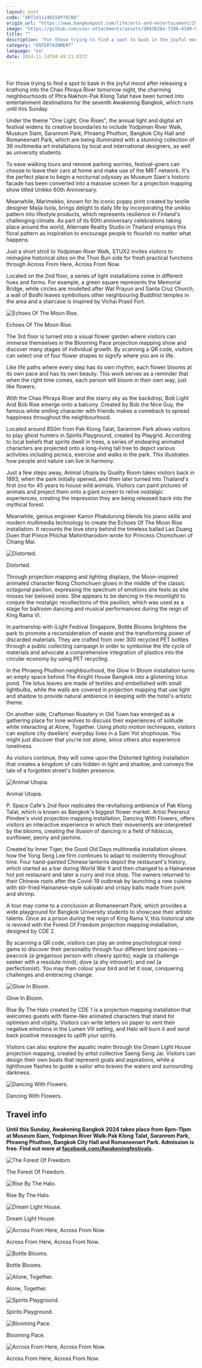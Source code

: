 ```yaml
---
layout: post
code: "ART2411140154P78CN8"
origin_url: "https://www.bangkokpost.com/life/arts-and-entertainment/2901997/bright-lights-big-city"
image: "https://github.com/user-attachments/assets/d043620a-7106-4340-b651-d3a4b75df8b2"
title: ""
description: "For those trying to find a spot to bask in the joyful mood after releasing a krathong into the Chao Phraya River tomorrow night, the charming neighbourhoods of Phra Nakhon-Pak Klong Talat have been turned into entertainment destinations for the seventh Awakening Bangkok, which runs until this Sunday."
category: "ENTERTAINMENT"
language: "en"
date: 2024-11-14T04:49:11.037Z
---
```


# 

For those trying to find a spot to bask in the joyful mood after releasing a krathong into the Chao Phraya River tomorrow night, the charming neighbourhoods of Phra Nakhon-Pak Klong Talat have been turned into entertainment destinations for the seventh Awakening Bangkok, which runs until this Sunday.

Under the theme "One Light, One Rises", the annual light and digital art festival widens its creative boundaries to include Yodpiman River Walk, Museum Siam, Saranrom Park, Phraeng Phuthon, Bangkok City Hall and Romaneenart Park, which are being illuminated with a stunning collection of 36 multimedia art installations by local and international designers, as well as university students.

To ease walking tours and remove parking worries, festival-goers can choose to leave their cars at home and make use of the MRT network. It's the perfect place to begin a nocturnal odyssey as Museum Siam's historic facade has been converted into a massive screen for a projection mapping show titled Unikko 60th Anniversary.

Meanwhile, Marimekko, known for its iconic poppy print created by textile designer Maija Isola, brings delight to daily life by incorporating the unikko pattern into lifestyle products, which represents resilience in Finland's challenging climate. As part of its 60th anniversary celebrations taking place around the world, Alternate Reality Studio in Thailand employs this floral pattern as inspiration to encourage people to flourish no matter what happens.

Just a short stroll to Yodpiman River Walk, STUX2 invites visitors to reimagine historical sites on the Thon Buri side for fresh practical functions through Across From Here, Across From Now.

Located on the 2nd floor, a series of light installations come in different hues and forms. For example, a green square represents the Memorial Bridge, white circles are modelled after Wat Prayun and Santa Cruz Church, a wall of Bodhi leaves symbolises other neighbouring Buddhist temples in the area and a staircase is inspired by Vichai Prasit Fort.

![Echoes Of The Moon Rise.](https://github.com/user-attachments/assets/1cbc1b0f-c77d-4c95-b51e-be0973611c26)

Echoes Of The Moon Rise.

The 3rd floor is turned into a visual flower garden where visitors can immerse themselves in the Blooming Pace projection mapping show and discover many stages of individual growth. By scanning a QR code, visitors can select one of four flower shapes to signify where you are in life.

Like life paths where every step has its own rhythm, each flower blooms at its own pace and has its own beauty. This work serves as a reminder that when the right time comes, each person will bloom in their own way, just like flowers.

With the Chao Phraya River and the starry sky as the backdrop, Bob Light And Bob Rise emerge onto a balcony. Created by Bob the Nice Guy, the famous white smiling character with friends makes a comeback to spread happiness throughout the neighbourhood.

Located around 850m from Pak Klong Talat, Saranrom Park allows visitors to play ghost hunters in Spirits Playground, created by Playgrid. According to local beliefs that spirits dwell in trees, a series of endearing animated characters are projected onto a long-living tall tree to depict various activities including picnics, exercise and walks in the park. This illustrates how people and nature can live in harmony.

Just a few steps away, Animal Utopia by Quality Room takes visitors back in 1893, when the park initially opened, and then later turned into Thailand's first zoo for 45 years to house wild animals. Visitors can paint pictures of animals and project them onto a giant screen to relive nostalgic experiences, creating the impression they are being released back into the mythical forest.

Meanwhile, genius engineer Kamin Phakdurong blends his piano skills and modern multimedia technology to create the Echoes Of The Moon Rise installation. It recounts the love story behind the timeless ballad Lao Duang Duen that Prince Phichai Mahintharodom wrote for Princess Chomchuen of Chiang Mai.

![Distorted.](https://github.com/user-attachments/assets/03b79f85-e0e1-44f2-9919-83f9205e260d)

Distorted.

Through projection mapping and lighting displays, the Moon-inspired animated character Nong Chomchuen glows in the middle of the classic octagonal pavilion, expressing the spectrum of emotions she feels as she misses her beloved ones. She appears to be dancing in the moonlight to conjure the nostalgic recollections of this pavilion, which was used as a stage for ballroom dancing and musical performances during the reign of King Rama VI.

In partnership with iLight Festival Singapore, Bottle Blooms brightens the park to promote a reconsideration of waste and the transforming power of discarded materials. They are crafted from over 300 recycled PET bottles through a public collecting campaign in order to symbolise the life cycle of materials and advocate a comprehensive integration of plastics into the circular economy by using PET recycling.

In the Phraeng Phuthon neighbourhood, the Glow In Bloom installation turns an empty space behind The Knight House Bangkok into a glistening lotus pond. The lotus leaves are made of textiles and embellished with small lightbulbs, while the walls are covered in projection mapping that use light and shadow to provide natural ambience in keeping with the hotel's artistic theme.

On another side, Craftsman Roastery in Old Town has emerged as a gathering place for lone wolves to discuss their experiences of solitude while interacting at Alone, Together. Using photo motion techniques, visitors can explore city dwellers' everyday lives in a Sam Yot shophouse. You might just discover that you're not alone, since others also experience loneliness.

As visitors continue, they will come upon the Distorted lighting installation that creates a kingdom of cats hidden in light and shadow, and conveys the tale of a forgotten street's hidden presence.

![Animal Utopia.](https://github.com/user-attachments/assets/ce7e8b6c-7f48-44d0-a7a6-32d1d677c491)

Animal Utopia.

P. Space Cafe's 2nd floor replicates the revitalising ambience of Pak Klong Talat, which is known as Bangkok's biggest flower market. Artist Peeranut Pimdee's vivid projection mapping installation, Dancing With Flowers, offers visitors an interactive experience in which their movements are interpreted by the blooms, creating the illusion of dancing in a field of hibiscus, sunflower, peony and jasmine.

Created by Inner Tiger, the Good Old Days multimedia installation shows how the Yong Seng Lee firm continues to adapt to modernity throughout time. Four hand-painted Chinese lanterns depict the restaurant's history, which started as a bar during World War II and then changed to a Hainanese hot pot restaurant and later a curry and rice shop. The owners returned to their Chinese roots after the Covid-19 outbreak by launching a new cuisine with stir-fried Hainanese-style sukiyaki and crispy balls made from pork and shrimp.

A tour may come to a conclusion at Romaneenart Park, which provides a wide playground for Bangkok University students to showcase their artistic talents. Once as a prison during the reign of King Rama V, this historical site is revived with the Forest Of Freedom projection mapping installation, designed by CDE 2.

By scanning a QR code, visitors can play an online psychological mind game to discover their personality through four different bird species -- peacock (a gregarious person with cheery spirits); eagle (a challenge seeker with a resolute mind); dove (a shy introvert); and owl (a perfectionist). You may then colour your bird and let it soar, conquering challenges and embracing change.

![Glow In Bloom.](https://github.com/user-attachments/assets/3380fc9a-6754-403c-8984-3d90650e9a78)

Glow In Bloom.

Rise By The Halo created by CDE 1 is a projection mapping installation that welcomes guests with flame-like animated characters that stand for optimism and vitality. Visitors can write letters on paper to vent their negative emotions in the Lumen Vill setting, and Halo will burn it and send back positive messages to uplift your spirits.

Visitors can also explore the aquatic realm through the Dream Light House projection mapping, created by artist collective Saeng Song Jai. Visitors can design their own boats that represent goals and aspirations, while a lighthouse flashes to guide a sailor who braves the waters and surrounding darkness.

![Dancing With Flowers.](https://github.com/user-attachments/assets/e88357e9-fb06-4109-b5ff-c729c0aca20c)

Dancing With Flowers.

Travel info
-----------

**Until this Sunday, Awakening Bangkok 2024 takes place from 6pm-11pm at Museum Siam, Yodpiman River Walk-Pak Klong Talat, Saranrom Park, Phraeng Phuthon, Bangkok City Hall and Romaneenart Park. Admission is free. Find out more at [facebook.com/Awakeningfestivals](https://www.facebook.com/Awakeningfestivals).**

![The Forest Of Freedom.](https://static.bangkokpost.com/media/content/dcx/2024/11/14/5344932.jpg)

The Forest Of Freedom.

![Rise By The Halo.](https://static.bangkokpost.com/media/content/dcx/2024/11/14/5344937.jpg)

Rise By The Halo.

![Dream Light House.](https://github.com/user-attachments/assets/abb8cce9-1d27-410d-838f-25e80ba793d8)

Dream Light House.

![Across From Here, Across From Now.](https://github.com/user-attachments/assets/3dd19f28-d5d1-4255-8f3f-f2bcb2ac1d01)

Across From Here, Across From Now.

![Bottle Blooms.](https://github.com/user-attachments/assets/3ee722ff-c40a-4936-bf49-4dd9fd08045a)

Bottle Blooms.

![Alone, Together.](https://github.com/user-attachments/assets/7f59ddbf-e5f6-485f-a682-95fcedea10dc)

Alone, Together.

![Spirits Playground.](https://static.bangkokpost.com/media/content/dcx/2024/11/14/5344967.jpg)

Spirits Playground.

![Blooming Pace.](https://github.com/user-attachments/assets/f38edf3d-e6e1-4c66-b978-c2e88ff173f5)

Blooming Pace.

![Across From Here, Across From Now.](https://github.com/user-attachments/assets/85e9b6e9-ece5-4d18-bd76-e142719b5b0a)

Across From Here, Across From Now.